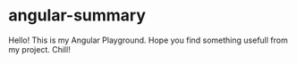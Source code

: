 # angular-summary
Hello! This is my Angular Playground. Hope you find something usefull from my project. Chill!
